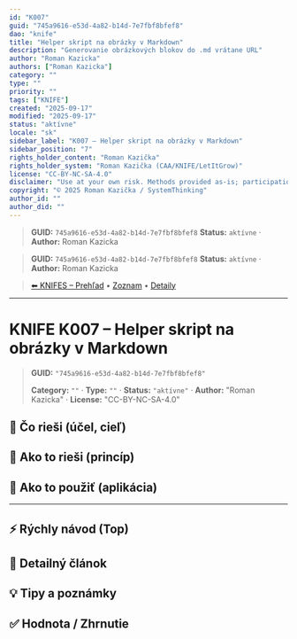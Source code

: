 ```yaml
---
id: "K007"
guid: "745a9616-e53d-4a82-b14d-7e7fbf8bfef8"
dao: "knife"
title: "Helper skript na obrázky v Markdown"
description: "Generovanie obrázkových blokov do .md vrátane URL"
author: "Roman Kazicka"
authors: ["Roman Kazicka"]
category: ""
type: ""
priority: ""
tags: ["KNIFE"]
created: "2025-09-17"
modified: "2025-09-17"
status: "aktívne"
locale: "sk"
sidebar_label: "K007 – Helper skript na obrázky v Markdown"
sidebar_position: "7"
rights_holder_content: "Roman Kazička"
rights_holder_system: "Roman Kazička (CAA/KNIFE/LetItGrow)"
license: "CC-BY-NC-SA-4.0"
disclaimer: "Use at your own risk. Methods provided as-is; participation is voluntary and context-aware."
copyright: "© 2025 Roman Kazička / SystemThinking"
author_id: ""
author_did: ""
---
```

<!-- fm-visible: start -->
> **GUID:** `745a9616-e53d-4a82-b14d-7e7fbf8bfef8`
> **Status:** `aktívne` · **Author:** Roman Kazicka
<!-- fm-visible: end -->
<!-- body:start -->

<!-- fm-visible: start -->
> **GUID:** `745a9616-e53d-4a82-b14d-7e7fbf8bfef8`
> **Status:** `aktívne` · **Author:** Roman Kazicka
<!-- fm-visible: end -->
<!-- body:start -->

<!-- nav:knifes -->
> [⬅ KNIFES – Prehľad](../overview.md) • [Zoznam](../KNIFE_Overview_List.md) • [Detaily](../KNIFE_Overview_Details.md)
---
# KNIFE K007 – Helper skript na obrázky v Markdown
<!-- fm-visible: start -->

> **GUID:** `"745a9616-e53d-4a82-b14d-7e7fbf8bfef8"`
>   
> **Category:** `""` · **Type:** `""` · **Status:** `"aktívne"` · **Author:** "Roman Kazicka" · **License:** "CC-BY-NC-SA-4.0"
<!-- fm-visible: end -->


## 🎯 Čo rieši (účel, cieľ)

## 🧩 Ako to rieši (princíp)

## 🧪 Ako to použiť (aplikácia)

---

## ⚡ Rýchly návod (Top)

## 📜 Detailný článok

## 💡 Tipy a poznámky

## ✅ Hodnota / Zhrnutie
